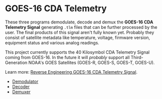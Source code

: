 GOES-16 CDA Telemetry
=========================================

These three programs demodulate, decode and demux the **GOES-16 CDA Telemetry Signal** generating `.tlm` files that can be further processed by the user. The final products of this signal aren't fully known yet. Probably they consist of satellite metadata like temperature, voltage, firmware version, equipment status and various analog readings. 

This project currently supports the 40 Kilosymbol CDA Telemetry Signal coming from GOES-16. In the future it will *probably* support all Third-Generation NOAA's GOES Satellites (GOES-R, GOES-S, GOES-T, GOES-U). 

Learn more: [Reverse Engineering GOES-16 CDA Telemetry Signal](https://luigifreitas.me/projects/reverse-engineering-goes16-cda-telemetry).

* [Demodulator](demodulator/)
* [Decoder](decoder/)
* [Demuxer](demuxer/)
